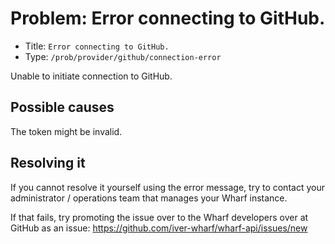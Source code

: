 # Problem: Error connecting to GitHub.

<!-- panels:start -->

<!-- div:right-panel -->

- Title: `Error connecting to GitHub.`
- Type: `/prob/provider/github/connection-error`

<!-- div:left-panel -->

Unable to initiate connection to GitHub.

<!-- panels:end -->

## Possible causes

<!-- panels:start -->

The token might be invalid.

<!-- panels:end -->

## Resolving it

If you cannot resolve it yourself using the error message, try to contact your
administrator / operations team that manages your Wharf instance.

If that fails, try promoting the issue over to the Wharf developers over at
GitHub as an issue: <https://github.com/iver-wharf/wharf-api/issues/new>
